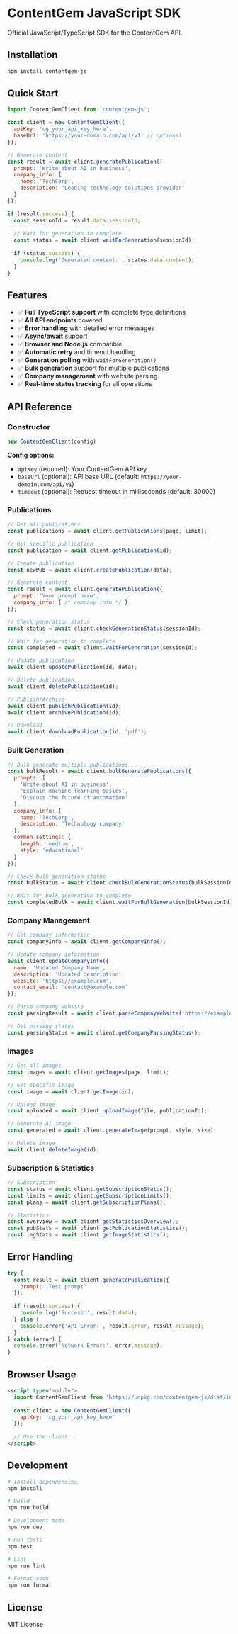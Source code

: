 # ContentGem JavaScript SDK

Official JavaScript/TypeScript SDK for the ContentGem API.

## Installation

```bash
npm install contentgem-js
```

## Quick Start

```javascript
import ContentGemClient from 'contentgem-js';

const client = new ContentGemClient({
  apiKey: 'cg_your_api_key_here',
  baseUrl: 'https://your-domain.com/api/v1' // optional
});

// Generate content
const result = await client.generatePublication({
  prompt: 'Write about AI in business',
  company_info: {
    name: 'TechCorp',
    description: 'Leading technology solutions provider'
  }
});

if (result.success) {
  const sessionId = result.data.sessionId;
  
  // Wait for generation to complete
  const status = await client.waitForGeneration(sessionId);
  
  if (status.success) {
    console.log('Generated content:', status.data.content);
  }
}
```

## Features

- ✅ **Full TypeScript support** with complete type definitions
- ✅ **All API endpoints** covered
- ✅ **Error handling** with detailed error messages
- ✅ **Async/await** support
- ✅ **Browser and Node.js** compatible
- ✅ **Automatic retry** and timeout handling
- ✅ **Generation polling** with `waitForGeneration()`
- ✅ **Bulk generation** support for multiple publications
- ✅ **Company management** with website parsing
- ✅ **Real-time status tracking** for all operations

## API Reference

### Constructor

```javascript
new ContentGemClient(config)
```

**Config options:**
- `apiKey` (required): Your ContentGem API key
- `baseUrl` (optional): API base URL (default: `https://your-domain.com/api/v1`)
- `timeout` (optional): Request timeout in milliseconds (default: 30000)

### Publications

```javascript
// Get all publications
const publications = await client.getPublications(page, limit);

// Get specific publication
const publication = await client.getPublication(id);

// Create publication
const newPub = await client.createPublication(data);

// Generate content
const result = await client.generatePublication({
  prompt: 'Your prompt here',
  company_info: { /* company info */ }
});

// Check generation status
const status = await client.checkGenerationStatus(sessionId);

// Wait for generation to complete
const completed = await client.waitForGeneration(sessionId);

// Update publication
await client.updatePublication(id, data);

// Delete publication
await client.deletePublication(id);

// Publish/Archive
await client.publishPublication(id);
await client.archivePublication(id);

// Download
await client.downloadPublication(id, 'pdf');
```

### Bulk Generation

```javascript
// Bulk generate multiple publications
const bulkResult = await client.bulkGeneratePublications({
  prompts: [
    'Write about AI in business',
    'Explain machine learning basics',
    'Discuss the future of automation'
  ],
  company_info: {
    name: 'TechCorp',
    description: 'Technology company'
  },
  common_settings: {
    length: 'medium',
    style: 'educational'
  }
});

// Check bulk generation status
const bulkStatus = await client.checkBulkGenerationStatus(bulkSessionId);

// Wait for bulk generation to complete
const completedBulk = await client.waitForBulkGeneration(bulkSessionId);
```

### Company Management

```javascript
// Get company information
const companyInfo = await client.getCompanyInfo();

// Update company information
await client.updateCompanyInfo({
  name: 'Updated Company Name',
  description: 'Updated description',
  website: 'https://example.com',
  contact_email: 'contact@example.com'
});

// Parse company website
const parsingResult = await client.parseCompanyWebsite('https://example.com');

// Get parsing status
const parsingStatus = await client.getCompanyParsingStatus();
```

### Images

```javascript
// Get all images
const images = await client.getImages(page, limit);

// Get specific image
const image = await client.getImage(id);

// Upload image
const uploaded = await client.uploadImage(file, publicationId);

// Generate AI image
const generated = await client.generateImage(prompt, style, size);

// Delete image
await client.deleteImage(id);
```

### Subscription & Statistics

```javascript
// Subscription
const status = await client.getSubscriptionStatus();
const limits = await client.getSubscriptionLimits();
const plans = await client.getSubscriptionPlans();

// Statistics
const overview = await client.getStatisticsOverview();
const pubStats = await client.getPublicationStatistics();
const imgStats = await client.getImageStatistics();
```

## Error Handling

```javascript
try {
  const result = await client.generatePublication({
    prompt: 'Test prompt'
  });
  
  if (result.success) {
    console.log('Success:', result.data);
  } else {
    console.error('API Error:', result.error, result.message);
  }
} catch (error) {
  console.error('Network Error:', error.message);
}
```

## Browser Usage

```html
<script type="module">
  import ContentGemClient from 'https://unpkg.com/contentgem-js/dist/index.esm.js';
  
  const client = new ContentGemClient({
    apiKey: 'cg_your_api_key_here'
  });
  
  // Use the client...
</script>
```

## Development

```bash
# Install dependencies
npm install

# Build
npm run build

# Development mode
npm run dev

# Run tests
npm test

# Lint
npm run lint

# Format code
npm run format
```

## License

MIT License 